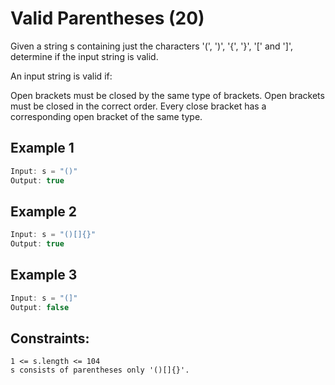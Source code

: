# Valid Parentheses (20)

Given a string s containing just the characters '(', ')', '{', '}', '[' and ']', determine if the input string is valid.

An input string is valid if:

Open brackets must be closed by the same type of brackets.
Open brackets must be closed in the correct order.
Every close bracket has a corresponding open bracket of the same type.


## Example 1

```java
Input: s = "()"
Output: true
```

## Example 2

```java
Input: s = "()[]{}"
Output: true
```

## Example 3

```java
Input: s = "(]"
Output: false
```

## Constraints:

```
1 <= s.length <= 104
s consists of parentheses only '()[]{}'.
```